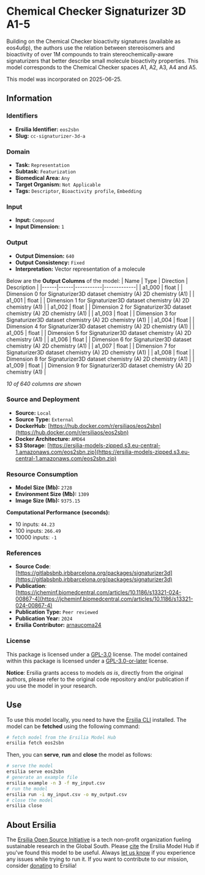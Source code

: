 # Chemical Checker Signaturizer 3D A1-5

Building on the Chemical Checker bioactivity signatures (available as eos4u6p), the authors use the relation between stereoisomers and bioactivity of over 1M compounds to train stereochemically-aware signaturizers that better describe small molecule bioactivity properties. This model corresponds to the Chemical Checker spaces A1, A2, A3, A4 and A5.

This model was incorporated on 2025-06-25.

## Information
### Identifiers
- **Ersilia Identifier:** `eos2sbn`
- **Slug:** `cc-signaturizer-3d-a`

### Domain
- **Task:** `Representation`
- **Subtask:** `Featurization`
- **Biomedical Area:** `Any`
- **Target Organism:** `Not Applicable`
- **Tags:** `Descriptor`, `Bioactivity profile`, `Embedding`

### Input
- **Input:** `Compound`
- **Input Dimension:** `1`

### Output
- **Output Dimension:** `640`
- **Output Consistency:** `Fixed`
- **Interpretation:** Vector representation of a molecule

Below are the **Output Columns** of the model:
| Name | Type | Direction | Description |
|------|------|-----------|-------------|
| a1_000 | float |  | Dimension 0 for Signaturizer3D dataset chemistry (A) 2D chemistry (A1) |
| a1_001 | float |  | Dimension 1 for Signaturizer3D dataset chemistry (A) 2D chemistry (A1) |
| a1_002 | float |  | Dimension 2 for Signaturizer3D dataset chemistry (A) 2D chemistry (A1) |
| a1_003 | float |  | Dimension 3 for Signaturizer3D dataset chemistry (A) 2D chemistry (A1) |
| a1_004 | float |  | Dimension 4 for Signaturizer3D dataset chemistry (A) 2D chemistry (A1) |
| a1_005 | float |  | Dimension 5 for Signaturizer3D dataset chemistry (A) 2D chemistry (A1) |
| a1_006 | float |  | Dimension 6 for Signaturizer3D dataset chemistry (A) 2D chemistry (A1) |
| a1_007 | float |  | Dimension 7 for Signaturizer3D dataset chemistry (A) 2D chemistry (A1) |
| a1_008 | float |  | Dimension 8 for Signaturizer3D dataset chemistry (A) 2D chemistry (A1) |
| a1_009 | float |  | Dimension 9 for Signaturizer3D dataset chemistry (A) 2D chemistry (A1) |

_10 of 640 columns are shown_
### Source and Deployment
- **Source:** `Local`
- **Source Type:** `External`
- **DockerHub**: [https://hub.docker.com/r/ersiliaos/eos2sbn](https://hub.docker.com/r/ersiliaos/eos2sbn)
- **Docker Architecture:** `AMD64`
- **S3 Storage**: [https://ersilia-models-zipped.s3.eu-central-1.amazonaws.com/eos2sbn.zip](https://ersilia-models-zipped.s3.eu-central-1.amazonaws.com/eos2sbn.zip)

### Resource Consumption
- **Model Size (Mb):** `2728`
- **Environment Size (Mb):** `1309`
- **Image Size (Mb):** `9375.15`

**Computational Performance (seconds):**
- 10 inputs: `44.23`
- 100 inputs: `266.49`
- 10000 inputs: `-1`

### References
- **Source Code**: [https://gitlabsbnb.irbbarcelona.org/packages/signaturizer3d](https://gitlabsbnb.irbbarcelona.org/packages/signaturizer3d)
- **Publication**: [https://jcheminf.biomedcentral.com/articles/10.1186/s13321-024-00867-4](https://jcheminf.biomedcentral.com/articles/10.1186/s13321-024-00867-4)
- **Publication Type:** `Peer reviewed`
- **Publication Year:** `2024`
- **Ersilia Contributor:** [arnaucoma24](https://github.com/arnaucoma24)

### License
This package is licensed under a [GPL-3.0](https://github.com/ersilia-os/ersilia/blob/master/LICENSE) license. The model contained within this package is licensed under a [GPL-3.0-or-later](LICENSE) license.

**Notice**: Ersilia grants access to models _as is_, directly from the original authors, please refer to the original code repository and/or publication if you use the model in your research.


## Use
To use this model locally, you need to have the [Ersilia CLI](https://github.com/ersilia-os/ersilia) installed.
The model can be **fetched** using the following command:
```bash
# fetch model from the Ersilia Model Hub
ersilia fetch eos2sbn
```
Then, you can **serve**, **run** and **close** the model as follows:
```bash
# serve the model
ersilia serve eos2sbn
# generate an example file
ersilia example -n 3 -f my_input.csv
# run the model
ersilia run -i my_input.csv -o my_output.csv
# close the model
ersilia close
```

## About Ersilia
The [Ersilia Open Source Initiative](https://ersilia.io) is a tech non-profit organization fueling sustainable research in the Global South.
Please [cite](https://github.com/ersilia-os/ersilia/blob/master/CITATION.cff) the Ersilia Model Hub if you've found this model to be useful. Always [let us know](https://github.com/ersilia-os/ersilia/issues) if you experience any issues while trying to run it.
If you want to contribute to our mission, consider [donating](https://www.ersilia.io/donate) to Ersilia!
